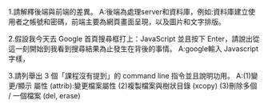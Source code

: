 1.請解釋後端與前端的差異。
A:後端為處理server和資料庫，例如:資料庫建立使用者之帳號和密碼，前端主要為網頁畫面呈現，以及圖片和文字排版。

2.假設我今天去 Google 首頁搜尋框打上：JavaScript 並且按下 Enter，請說出從這一刻開始到我看到搜尋結果為止發生在背後的事情。
A:google輸入 Javascript字樣，

3.請列舉出 3 個「課程沒有提到」的 command line 指令並且說明功用。
A:(1)變更/顯示 屬性 (attrib):變更檔案屬性
  (2)複製檔案與樹狀目錄 (xcopy)
  (3)刪除多個 / 一個檔案 (del, erase)
